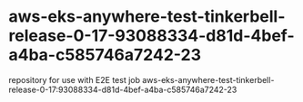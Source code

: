 # aws-eks-anywhere-test-tinkerbell-release-0-17-93088334-d81d-4bef-a4ba-c585746a7242-23
repository for use with E2E test job aws-eks-anywhere-test-tinkerbell-release-0-17:93088334-d81d-4bef-a4ba-c585746a7242-23
